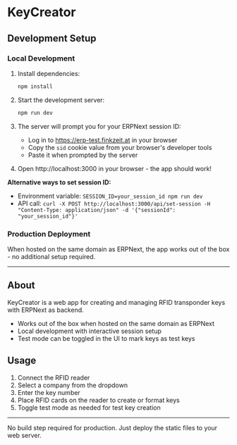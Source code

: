 # KeyCreator

## Development Setup

### Local Development
1. Install dependencies:
   ```bash
   npm install
   ```

2. Start the development server:
   ```bash
   npm run dev
   ```

3. The server will prompt you for your ERPNext session ID:
   - Log in to https://erp-test.finkzeit.at in your browser
   - Copy the `sid` cookie value from your browser's developer tools
   - Paste it when prompted by the server

4. Open http://localhost:3000 in your browser - the app should work!

**Alternative ways to set session ID:**
- Environment variable: `SESSION_ID=your_session_id npm run dev`
- API call: `curl -X POST http://localhost:3000/api/set-session -H "Content-Type: application/json" -d '{"sessionId": "your_session_id"}'`

### Production Deployment
When hosted on the same domain as ERPNext, the app works out of the box - no additional setup required.

---

## About

KeyCreator is a web app for creating and managing RFID transponder keys with ERPNext as backend.

- Works out of the box when hosted on the same domain as ERPNext
- Local development with interactive session setup
- Test mode can be toggled in the UI to mark keys as test keys

## Usage

1. Connect the RFID reader
2. Select a company from the dropdown
3. Enter the key number
4. Place RFID cards on the reader to create or format keys
5. Toggle test mode as needed for test key creation

---

No build step required for production. Just deploy the static files to your web server. 